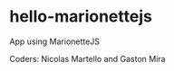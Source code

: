 hello-marionettejs
==================

App using MarionetteJS

Coders:
Nicolas Martello and 
Gaston Mira
